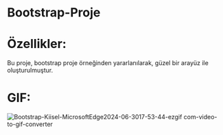 # Bootstrap-Proje
# Özellikler:
Bu proje, bootstrap proje örneğinden yararlanılarak, güzel bir arayüz ile oluşturulmuştur.
# GIF:
![Bootstrap-Kiisel-MicrosoftEdge2024-06-3017-53-44-ezgif com-video-to-gif-converter](https://github.com/banuskya/Bootstrap-Proje/assets/170263803/05a8b9c9-1d1b-434f-aee0-4e2fc527b345)
